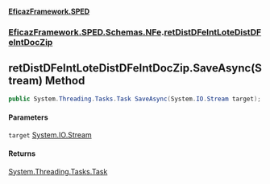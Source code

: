 #### [EficazFramework.SPED](EficazFrameworkSPED.md 'EficazFramework SPED')
### [EficazFramework.SPED.Schemas.NFe](EficazFramework.SPED.Schemas.NFe.md 'EficazFramework.SPED.Schemas.NFe').[retDistDFeIntLoteDistDFeIntDocZip](EficazFramework.SPED.Schemas.NFe/retDistDFeIntLoteDistDFeIntDocZip.md 'EficazFramework.SPED.Schemas.NFe.retDistDFeIntLoteDistDFeIntDocZip')

## retDistDFeIntLoteDistDFeIntDocZip.SaveAsync(Stream) Method

```csharp
public System.Threading.Tasks.Task SaveAsync(System.IO.Stream target);
```
#### Parameters

<a name='EficazFramework.SPED.Schemas.NFe.retDistDFeIntLoteDistDFeIntDocZip.SaveAsync(System.IO.Stream).target'></a>

`target` [System.IO.Stream](https://docs.microsoft.com/en-us/dotnet/api/System.IO.Stream 'System.IO.Stream')

#### Returns
[System.Threading.Tasks.Task](https://docs.microsoft.com/en-us/dotnet/api/System.Threading.Tasks.Task 'System.Threading.Tasks.Task')